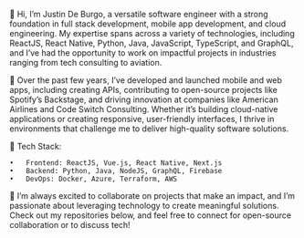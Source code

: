 <!--
**jpdeburgo/jpdeburgo** is a ✨ _special_ ✨ repository because its `README.md` (this file) appears on your GitHub profile.

Here are some ideas to get you started:

- 🔭 I’m currently working on ...
- 🌱 I’m currently learning ...
- 👯 I’m looking to collaborate on ...
- 🤔 I’m looking for help with ...
- 💬 Ask me about ...
- 📫 How to reach me: ...
- 😄 Pronouns: ...
- ⚡ Fun fact: ...
-->
👋 Hi, I’m Justin De Burgo, a versatile software engineer with a strong foundation in full stack development, mobile app development, and cloud engineering. My expertise spans across a variety of technologies, including ReactJS, React Native, Python, Java, JavaScript, TypeScript, and GraphQL, and I’ve had the opportunity to work on impactful projects in industries ranging from tech consulting to aviation.

💼 Over the past few years, I’ve developed and launched mobile and web apps, including creating APIs, contributing to open-source projects like Spotify’s Backstage, and driving innovation at companies like American Airlines and Code Switch Consulting. Whether it’s building cloud-native applications or creating responsive, user-friendly interfaces, I thrive in environments that challenge me to deliver high-quality software solutions.

🔧 Tech Stack:

	•	Frontend: ReactJS, Vue.js, React Native, Next.js
	•	Backend: Python, Java, NodeJS, GraphQL, Firebase
	•	DevOps: Docker, Azure, Terraform, AWS

🌟 I’m always excited to collaborate on projects that make an impact, and I’m passionate about leveraging technology to create meaningful solutions. Check out my repositories below, and feel free to connect for open-source collaboration or to discuss tech!
